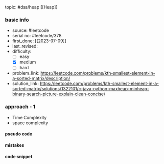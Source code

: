 topic: #dsa/heap [[Heap]]

### basic info
- source: #leetcode 
- serial no: #leetcode/378
- first_done: [[2023-07-09]]
- last_revised:
- difficulty:
	- [ ] easy
	- [x] medium
	- [ ] hard
- problem_link: https://leetcode.com/problems/kth-smallest-element-in-a-sorted-matrix/description/
- solution_link: https://leetcode.com/problems/kth-smallest-element-in-a-sorted-matrix/solutions/1322101/c-java-python-maxheap-minheap-binary-search-picture-explain-clean-concise/

### approach - 1
- Time Complexity
- space complexity

#### pseudo code

#### mistakes

#### code snippet
```python

```